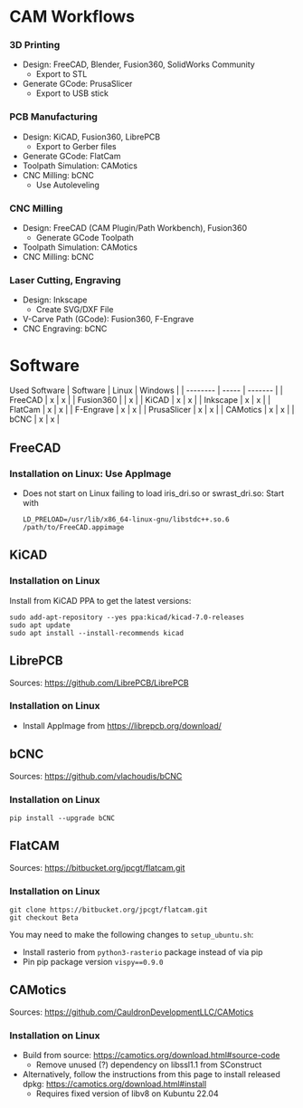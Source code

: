 CAM Workflows
=============

### 3D Printing
- Design: FreeCAD, Blender, Fusion360, SolidWorks Community
    - Export to STL
- Generate GCode: PrusaSlicer
    - Export to USB stick

### PCB Manufacturing
- Design: KiCAD, Fusion360, LibrePCB
    - Export to Gerber files
- Generate GCode: FlatCam
- Toolpath Simulation: CAMotics
- CNC Milling: bCNC
    - Use Autoleveling

### CNC Milling
- Design: FreeCAD (CAM Plugin/Path Workbench), Fusion360
    - Generate GCode Toolpath
- Toolpath Simulation: CAMotics
- CNC Milling: bCNC


### Laser Cutting, Engraving
- Design: Inkscape
    - Create SVG/DXF File
- V-Carve Path (GCode): Fusion360, F-Engrave
- CNC Engraving: bCNC


Software
========

Used Software
| Software | Linux | Windows |
| -------- | ----- | ------- |
| FreeCAD  | x | x |
| Fusion360 |   | x | 
| KiCAD | x | x |
| Inkscape | x | x |
| FlatCam | x | x |
| F-Engrave | x | x |
| PrusaSlicer | x | x |
| CAMotics | x | x |
| bCNC | x | x |

FreeCAD
-------

### Installation on Linux: Use AppImage
- Does not start on Linux failing to load iris_dri.so or swrast_dri.so: Start with
  ```
  LD_PRELOAD=/usr/lib/x86_64-linux-gnu/libstdc++.so.6 /path/to/FreeCAD.appimage
  ```

KiCAD
-----

### Installation on Linux

Install from KiCAD PPA to get the latest versions:
```
sudo add-apt-repository --yes ppa:kicad/kicad-7.0-releases
sudo apt update
sudo apt install --install-recommends kicad
```

LibrePCB
--------

Sources: https://github.com/LibrePCB/LibrePCB

### Installation on Linux
- Install AppImage from https://librepcb.org/download/

bCNC
----

Sources: https://github.com/vlachoudis/bCNC

### Installation on Linux
```
pip install --upgrade bCNC
```

FlatCAM
-------

Sources: https://bitbucket.org/jpcgt/flatcam.git

### Installation on Linux
```
git clone https://bitbucket.org/jpcgt/flatcam.git
git checkout Beta
```
You may need to make the following changes to `setup_ubuntu.sh`:
- Install rasterio from `python3-rasterio` package instead of via pip
- Pin pip package version `vispy==0.9.0`

CAMotics
--------

Sources: https://github.com/CauldronDevelopmentLLC/CAMotics

### Installation on Linux
- Build from source: https://camotics.org/download.html#source-code
    - Remove unused (?) dependency on libssl1.1 from SConstruct
- Alternatively, follow the instructions from this page to install released dpkg: https://camotics.org/download.html#install
    - Requires fixed version of libv8 on Kubuntu 22.04




